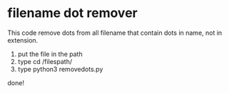 # filename dot remover

This code remove dots from all filename that contain dots in name, not in extension.

1. put the file in the path
2. type cd /filespath/
3. type python3 removedots.py

done!
